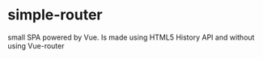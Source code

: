 # simple-router

small SPA powered by Vue. Is made using HTML5 History API and without using Vue-router

